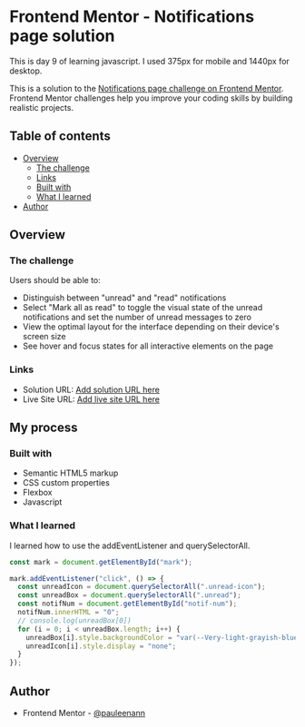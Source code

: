 # Frontend Mentor - Notifications page solution

This is day 9 of learning javascript. I used 375px for mobile and 1440px for desktop.

This is a solution to the [Notifications page challenge on Frontend Mentor](https://www.frontendmentor.io/challenges/notifications-page-DqK5QAmKbC). Frontend Mentor challenges help you improve your coding skills by building realistic projects.

## Table of contents

- [Overview](#overview)
  - [The challenge](#the-challenge)
  - [Links](#links)
  - [Built with](#built-with)
  - [What I learned](#what-i-learned)
- [Author](#author)

## Overview

### The challenge

Users should be able to:

- Distinguish between "unread" and "read" notifications
- Select "Mark all as read" to toggle the visual state of the unread notifications and set the number of unread messages to zero
- View the optimal layout for the interface depending on their device's screen size
- See hover and focus states for all interactive elements on the page

### Links

- Solution URL: [Add solution URL here](https://your-solution-url.com)
- Live Site URL: [Add live site URL here](https://your-live-site-url.com)

## My process

### Built with

- Semantic HTML5 markup
- CSS custom properties
- Flexbox
- Javascript

### What I learned

I learned how to use the addEventListener and querySelectorAll.

```js
const mark = document.getElementById("mark");

mark.addEventListener("click", () => {
  const unreadIcon = document.querySelectorAll(".unread-icon");
  const unreadBox = document.querySelectorAll(".unread");
  const notifNum = document.getElementById("notif-num");
  notifNum.innerHTML = "0";
  // console.log(unreadBox[0])
  for (i = 0; i < unreadBox.length; i++) {
    unreadBox[i].style.backgroundColor = "var(--Very-light-grayish-blue)";
    unreadIcon[i].style.display = "none";
  }
});
```

## Author

- Frontend Mentor - [@pauleenann](https://www.frontendmentor.io/profile/pauleenann)
